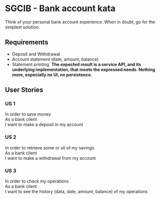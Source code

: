 # SGCIB - Bank account kata
Think of your personal bank account experience. When in doubt, go for the simplest solution.
​
## Requirements
- Deposit and Withdrawal
- Account statement (date, amount, balance)
- Statement printing
​
**The expected result is a service API, and its underlying implementation, that meets the expressed needs.
Nothing more, especially no UI, no persistence.**
​
## User Stories
### US 1
In order to save money  
As a bank client  
I want to make a deposit in my account
​
### US 2 
In order to retrieve some or all of my savings  
As a bank client  
I want to make a withdrawal from my account
​
### US 3
In order to check my operations  
As a bank client  
I want to see the history (data, date, amount, balance) of my operations
